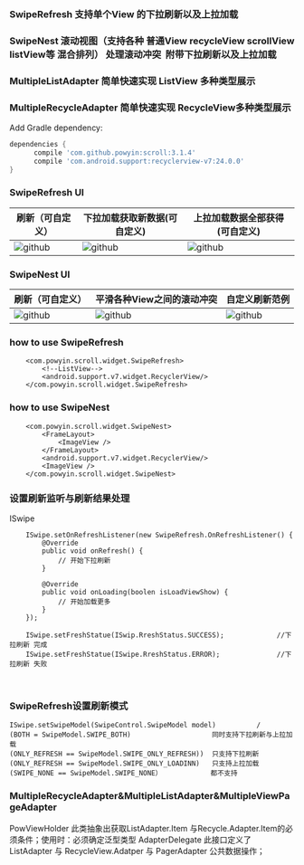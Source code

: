 


### SwipeRefresh 支持单个View 的下拉刷新以及上拉加载
### SwipeNest 滚动视图（支持各种 普通View recycleView scrollView listView等 混合排列） 处理滚动冲突  附带下拉刷新以及上拉加载
### MultipleListAdapter<T> 简单快速实现 ListView 多种类型展示
### MultipleRecycleAdapter<T>  简单快速实现  RecycleView多种类型展示 

Add Gradle dependency:
```gradle
dependencies {
      compile 'com.github.powyin:scroll:3.1.4'
      compile 'com.android.support:recyclerview-v7:24.0.0'
}
```

### SwipeRefresh UI

|刷新（可自定义）|下拉加载获取新数据(可自定义)|上拉加载数据全部获得(可自定义)|
|---|---|----
|![github](https://github.com/powyin/nest-scroll/blob/master/app/src/main/res/raw/refresh_pre.gif)|![github](https://github.com/powyin/nest-scroll/blob/master/app/src/main/res/raw/refresh_load_2.gif)|![github](https://github.com/powyin/nest-scroll/blob/master/app/src/main/res/raw/refresh_load_1.gif)|


### SwipeNest UI

|刷新（可自定义）|平滑各种View之间的滚动冲突|自定义刷新范例|
|---|---|----
|![github](https://github.com/powyin/nest-scroll/blob/master/app/src/main/res/raw/nest_pre.gif)|![github](https://github.com/powyin/nest-scroll/blob/master/app/src/main/res/raw/nest_pre_1.gif)|![github](https://github.com/powyin/nest-scroll/blob/master/app/src/main/res/raw/nest_pre_2.gif)|

### how to use  SwipeRefresh

```
    <com.powyin.scroll.widget.SwipeRefresh>
        <!--ListView-->
        <android.support.v7.widget.RecyclerView/>
    </com.powyin.scroll.widget.SwipeRefresh>
```
    
### how to use  SwipeNest 

```
    <com.powyin.scroll.widget.SwipeNest>
        <FrameLayout>
            <ImageView />
        </FrameLayout>
        <android.support.v7.widget.RecyclerView/>
        <ImageView />
    </com.powyin.scroll.widget.SwipeNest>
```

### 设置刷新监听与刷新结果处理

ISwipe

        ISwipe.setOnRefreshListener(new SwipeRefresh.OnRefreshListener() {
            @Override
            public void onRefresh() {
                // 开始下拉刷新
            }

            @Override
            public void onLoading(boolen isLoadViewShow) {
                // 开始加载更多
            }
        });
        
        ISwipe.setFreshStatue(ISwip.RreshStatus.SUCCESS);             //下拉刷新 完成
        ISwipe.setFreshStatue(ISwipe.RreshStatus.ERROR);              //下拉刷新 失败
 
        
        
### SwipeRefresh设置刷新模式

```
ISwipe.setSwipeModel(SwipeControl.SwipeModel model)          /
(BOTH = SwipeModel.SWIPE_BOTH)                    同时支持下拉刷新与上拉加载  
(ONLY_REFRESH == SwipeModel.SWIPE_ONLY_REFRESH))  只支持下拉刷新 
(ONLY_REFRESH == SwipeModel.SWIPE_ONLY_LOADINN)   只支持上拉加载 
(SWIPE_NONE == SwipeModel.SWIPE_NONE）            都不支持
```


### MultipleRecycleAdapter&MultipleListAdapter&MultipleViewPageAdapter
        
PowViewHolder<T>    此类抽象出获取ListAdapter.Item 与Recycle.Adapter.Item的必须条件；使用时：必须确定泛型类型
AdapterDelegate<T>  此接口定义了 ListAdapter 与 RecycleView.Adatper 与 PagerAdapter 公共数据操作；
        
        
